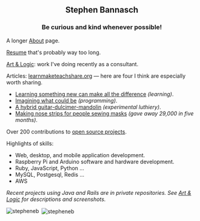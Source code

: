 <h2 align="center">Stephen Bannasch</h2>

<h3 align="center">Be curious and kind whenever possible!</h3>

A longer [About](https://stepheneb.github.io/) page.

[Resume](https://stepheneb.github.io/resume.html) that's probably way too long.

[Art & Logic](https://stepheneb.github.io/artandlogic.html): work I've doing recently as a consultant.

Articles: [learnmaketeachshare.org](https://learnmaketeachshare.org/) — here are four I think are especially worth sharing.

- [Learning something new can make all the difference](https://learnmaketeachshare.org/education/2018/11/09/learning-something-new.html) _(learning)_.
- [Imagining what could be](https://learnmaketeachshare.org/creating%20with%20software/2018/09/15/imagining-what-could-be.html) _(programming)_.
- [A hybrid guitar-dulcimer-mandolin](https://learnmaketeachshare.org/making%20instruments/2018/09/30/dinalin.html) _(experimental luthiery)_.
- [Making nose strips for people sewing masks](https://learnmaketeachshare.org/better%20masks/2020/04/21/making-nose-strips.for-people-sewing-masks.html) _(gave away 29,000 in five months)_.



Over 200 contributions to [open source projects](https://stepheneb.github.io/open-source-contributions.html).

Highlights of skills:

- Web, desktop, and mobile application development.
- Raspberry Pi and Arduino software and hardware development.
- Ruby, JavaScript, Python ... 
- MySQL, Postgesql, Redis ...
- AWS

_Recent projects using Java and Rails are in private repositories. See [Art & Logic](https://stepheneb.github.io/artandlogic.html) for descriptions and screenshots._

<p><img align="left" src="https://github-readme-stats.vercel.app/api/top-langs/?username=stepheneb&count_private=true&layout=compact" alt="stepheneb" /></p>

<p>&nbsp;<img align="center" src="https://github-readme-stats.vercel.app/api?username=stepheneb&count_private=true&show_icons=true" alt="stepheneb" /></p>
